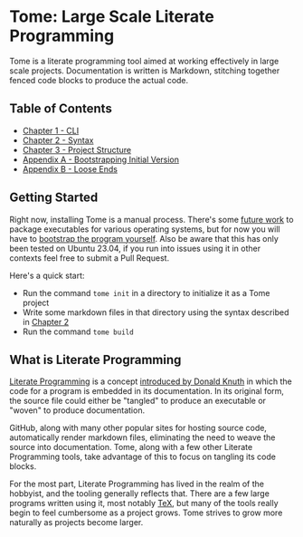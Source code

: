 # Tome: Large Scale Literate Programming

Tome is a literate programming tool aimed at working effectively in large scale projects. Documentation is written is Markdown, stitching together fenced code blocks to produce the actual code.

## Table of Contents

* [Chapter 1 - CLI](/1_CLI/README.md)
* [Chapter 2 - Syntax](/2_Syntax/README.md)
* [Chapter 3 - Project Structure](/3_Project_Structure/README.md)
* [Appendix A - Bootstrapping Initial Version](A_Bootstrapping_Initial_Version/README.md)
* [Appendix B - Loose Ends](/B_Loose_Ends/README.md)

## Getting Started

Right now, installing Tome is a manual process. There's some [future work](/B_Loose_Ends/Future_Work.md) to package executables for various operating systems, but for now you will have to [bootstrap the program yourself](A_Bootstrapping_Initial_Version/README.md). Also be aware that this has only been tested on Ubuntu 23.04, if you run into issues using it in other contexts feel free to submit a Pull Request.

Here's a quick start:

* Run the command `tome init` in a directory to initialize it as a Tome project
* Write some markdown files in that directory using the syntax described in [Chapter 2](/2_Syntax)
* Run the command `tome build`

## What is Literate Programming

[Literate Programming](https://en.wikipedia.org/wiki/Literate_programming) is a concept [introduced by Donald Knuth](http://literateprogramming.com/) in which the code for a program is embedded in its documentation. In its original form, the source file could either be "tangled" to produce an executable or "woven" to produce documentation.

GitHub, along with many other popular sites for hosting source code, automatically render markdown files, eliminating the need to weave the source into documentation. Tome, along with a few other Literate Programming tools, take advantage of this to focus on tangling its code blocks.

For the most part, Literate Programming has lived in the realm of the hobbyist, and the tooling generally reflects that. There are a few large programs written using it, most notably [TeX](https://en.wikipedia.org/wiki/TeX), but many of the tools really begin to feel cumbersome as a project grows. Tome strives to grow more naturally as projects become larger.
